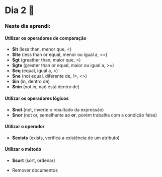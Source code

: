 # Dia 2 📆

### Neste dia aprendi:

#### Utilizar os operadores de comparação
- **$lt** (less than, menor que, <)
- **$lte** (less than or equal, menor ou igual a, <=)
- **$gt** (greather than, maior que, >)
- **$gte** (greater than or equal, maior ou igual a, >=)
- **$eq** (equal, igual a, =)
- **$ne** (not equal, diferente de, !=, <>)
- **$in** (in, dentro de)
- **$nin** (not in, naõ está dentro de)

#### Utilizar os operadores lógicos
- **$not** (not, inverte o resultado da expressão)
- **$nor** (not or, semelhante ao **or**, porém trabalha com a condição false)

#### Utilizar o operador
- **$exists** (exists, verifica a existência de um atributo)

#### Utilizar o método
- **$sort** (sort, ordenar)

* Remover documentos

